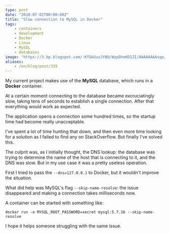 ```yaml
---
type: post
date: "2018-07-02T00:00:00Z"
title: "Slow connection to MySQL in Docker"
tags:
    - containers
    - development
    - Docker
    - Linux
    - MySQL
    - databases
image: "https://3.bp.blogspot.com/-KfGkUuzJYBQ/WzpDheKD1ZI/AAAAAAAAsqo/H970WSIWmPgOu7qEpqPfUHUDIljzALuigCKgBGAs/s1600/mysql.png"
aliases:
    - /en/blog/post/339
---
```


My current project makes use of the **MySQL** database, which runs in a **Docker** container.

At a certain moment connecting to the database became excruciatingly slow, taking tens of seconds to establish a single connection. After that everything would work as expected.

The application opens a connection some hundred times, so the startup time had become really unacceptable.

I've spent a lot of time hunting that down, and then even more time looking for a solution as I failed to find any on StackOverflow. But finally I've solved this.

<!--more-->

The culprit was, as I initially thought, the DNS lookup: the database was trying to determine the name of the host that is connecting to it, and the DNS was slow. But in my use case it was a pretty useless operation.

First I tried to pass the `--dns=127.0.0.1` to Docker, but it wouldn't improve the situation.

What did help was MySQL's flag `--skip-name-resolve`: the issue disappeared and making a connection takes milliseconds now.

A container can be started with something like:

```
docker run -e MYSQL_ROOT_PASSWORD=secret mysql:5.7.16 --skip-name-resolve
```

I hope it helps someone struggling with the same issue.
